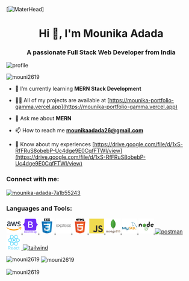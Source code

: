 [![MaterHead](https://miro.medium.com/v2/resize:fit:1358/1*yw0TnheAGN-LPneDaTlaxw.gif)]
<h1 align="center">Hi 👋, I'm Mounika Adada</h1>
<h3 align="center">A passionate Full Stack Web Developer from India</h3>
<img src="https://mir-s3-cdn-cf.behance.net/project_modules/disp/601014116770475.6068beff4640a.gif" alt="profile">
<p align="left"> <img src="https://komarev.com/ghpvc/?username=mouni2619&label=Profile%20views&color=0e75b6&style=flat" alt="mouni2619" /> </p>

- 🌱 I’m currently learning **MERN Stack Development**

- 👨‍💻 All of my projects are available at [https://mounika-portfolio-gamma.vercel.app](https://mounika-portfolio-gamma.vercel.app)

- 💬 Ask me about **MERN**

- 📫 How to reach me **mounikaadada26@gmail.com**

- 📄 Know about my experiences [https://drive.google.com/file/d/1xS-RfFRuS8obebP-Uc4dge9E0CqfFTWI/view](https://drive.google.com/file/d/1xS-RfFRuS8obebP-Uc4dge9E0CqfFTWI/view)

<h3 align="left">Connect with me:</h3>
<p align="left">
<a href="https://linkedin.com/in/mounika-adada-7a1b55243" target="blank"><img align="center" src="https://raw.githubusercontent.com/rahuldkjain/github-profile-readme-generator/master/src/images/icons/Social/linked-in-alt.svg" alt="mounika-adada-7a1b55243" height="30" width="40" /></a>
</p>

<h3 align="left">Languages and Tools:</h3>
<p align="left"> <a href="https://aws.amazon.com" target="_blank" rel="noreferrer"> <img src="https://raw.githubusercontent.com/devicons/devicon/master/icons/amazonwebservices/amazonwebservices-original-wordmark.svg" alt="aws" width="40" height="40"/> </a> <a href="https://getbootstrap.com" target="_blank" rel="noreferrer"> <img src="https://raw.githubusercontent.com/devicons/devicon/master/icons/bootstrap/bootstrap-plain-wordmark.svg" alt="bootstrap" width="40" height="40"/> </a> <a href="https://www.w3schools.com/css/" target="_blank" rel="noreferrer"> <img src="https://raw.githubusercontent.com/devicons/devicon/master/icons/css3/css3-original-wordmark.svg" alt="css3" width="40" height="40"/> </a> <a href="https://expressjs.com" target="_blank" rel="noreferrer"> <img src="https://raw.githubusercontent.com/devicons/devicon/master/icons/express/express-original-wordmark.svg" alt="express" width="40" height="40"/> </a> <a href="https://www.w3.org/html/" target="_blank" rel="noreferrer"> <img src="https://raw.githubusercontent.com/devicons/devicon/master/icons/html5/html5-original-wordmark.svg" alt="html5" width="40" height="40"/> </a> <a href="https://developer.mozilla.org/en-US/docs/Web/JavaScript" target="_blank" rel="noreferrer"> <img src="https://raw.githubusercontent.com/devicons/devicon/master/icons/javascript/javascript-original.svg" alt="javascript" width="40" height="40"/> </a> <a href="https://www.mongodb.com/" target="_blank" rel="noreferrer"> <img src="https://raw.githubusercontent.com/devicons/devicon/master/icons/mongodb/mongodb-original-wordmark.svg" alt="mongodb" width="40" height="40"/> </a> <a href="https://www.mysql.com/" target="_blank" rel="noreferrer"> <img src="https://raw.githubusercontent.com/devicons/devicon/master/icons/mysql/mysql-original-wordmark.svg" alt="mysql" width="40" height="40"/> </a> <a href="https://nodejs.org" target="_blank" rel="noreferrer"> <img src="https://raw.githubusercontent.com/devicons/devicon/master/icons/nodejs/nodejs-original-wordmark.svg" alt="nodejs" width="40" height="40"/> </a> <a href="https://postman.com" target="_blank" rel="noreferrer"> <img src="https://www.vectorlogo.zone/logos/getpostman/getpostman-icon.svg" alt="postman" width="40" height="40"/> </a> <a href="https://reactjs.org/" target="_blank" rel="noreferrer"> <img src="https://raw.githubusercontent.com/devicons/devicon/master/icons/react/react-original-wordmark.svg" alt="react" width="40" height="40"/> </a> <a href="https://tailwindcss.com/" target="_blank" rel="noreferrer"> <img src="https://www.vectorlogo.zone/logos/tailwindcss/tailwindcss-icon.svg" alt="tailwind" width="40" height="40"/> </a> </p>

<p><img align="left" src="https://github-readme-stats.vercel.app/api/top-langs?username=mouni2619&show_icons=true&locale=en&layout=compact" alt="mouni2619" /></p>

<p>&nbsp;<img align="center" src="https://github-readme-stats.vercel.app/api?username=mouni2619&show_icons=true&locale=en" alt="mouni2619" /></p>

<p><img align="center" src="https://github-readme-streak-stats.herokuapp.com/?user=mouni2619&" alt="mouni2619" /></p>
